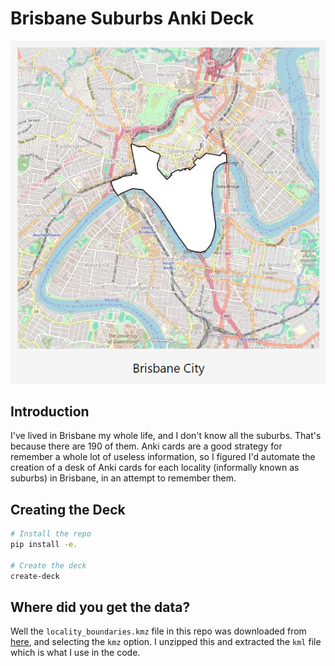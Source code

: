 # Brisbane Suburbs Anki Deck

![A map of brisbane, but the central suburb (which is obviously the Brisbane CBD) is covered with a white shape. The bottom of the image is labelled "Brisbane City" which is the official name of the locality.](example.png)

## Introduction

I've lived in Brisbane my whole life, and I don't know all the suburbs. That's because there are 190 of them. Anki cards are a good strategy for remember a whole lot of useless information, so I figured I'd automate the creation of a desk of Anki cards for each locality (informally known as suburbs) in Brisbane, in an attempt to remember them.

## Creating the Deck

```bash
# Install the repo
pip install -e.

# Create the deck
create-deck
```

## Where did you get the data?

Well the `locality_boundaries.kmz` file in this repo was downloaded from [here](https://qldspatial.information.qld.gov.au/catalogue/custom/detail.page?fid={8F24D271-EE3B-491C-915C-E7DD617F95DC}), and selecting the `kmz` option. I unzipped this and extracted the `kml` file which is what I use in the code.